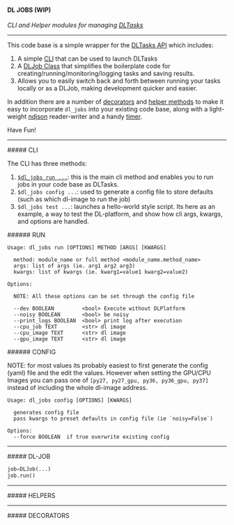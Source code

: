 #### DL JOBS (WIP)

_CLI and Helper modules for managing [DLTasks](https://docs.descarteslabs.com/guides/tasks.html)_

---

This code base is a simple wrapper for the [DLTasks API](https://docs.descarteslabs.com/guides/tasks.html) which includes:

1. A simple [CLI](#cli) that can be used to launch DLTasks
2. A [DLJob Class](#dljob) that simplifies the boilerplate code for creating/running/monitoring/logging tasks and saving results.
3. Allows you to easily switch back and forth between running your tasks locally or as a DLJob, making development quicker and easier.

In addition there are a number of [decorators](https://github.com/wri/dl_jobs/blob/master/dl_jobs/decorators.py) and [helper methods](https://github.com/wri/dl_jobs/blob/master/dl_jobs/helpers.py) to make it easy to incorporate `dl_jobs` into your existing code base, along with a light-weight [ndjson](https://github.com/wri/dl_jobs/blob/master/dl_jobs/nd_json.py) reader-writer and a handy [timer](https://github.com/wri/dl_jobs/blob/master/dl_jobs/utils.py).

Have Fun!

---

<a name="cli"/>
##### CLI

The CLI has three methods:

1. [`$dl_jobs run ...`](#run): this is the main cli method and enables you to run jobs in your code base as DLTasks.
2. `$dl_jobs config ...`: used to generate a config file to store defaults (such as which dl-image to run the job)
3. `$dl_jobs test ...`: launches a hello-world style script. Its here as an example, a way to test the DL-platform, and show how cli args, kwargs, and options are handled.

<a name="run"/>
###### RUN

```
Usage: dl_jobs run [OPTIONS] METHOD [ARGS] [KWARGS]

  method: module_name or full method <module_name.method_name> 
  args: list of args (ie. arg1 arg2 arg3)
  kwargs: list of kwargs (ie. kwarg1=value1 kwarg2=value2)

Options:

  NOTE: All these options can be set through the config file

  --dev BOOLEAN         <bool> Execute without DLPlatform
  --noisy BOOLEAN       <bool> be noisy
  --print_logs BOOLEAN  <bool> print log after execution
  --cpu_job TEXT        <str> dl image
  --cpu_image TEXT      <str> dl image
  --gpu_image TEXT      <str> dl image
```


<a name="config"/>
###### CONFIG

NOTE: for most values its probably easiest to first generate the config (yaml) file and the edit the values.  However when setting the GPU/CPU Images you can pass one of `[py27, py27_gpu, py36, py36_gpu, py37]` instead of including the whole dl-image address.

```
Usage: dl_jobs config [OPTIONS] [KWARGS]

  generates config file
  pass kwargs to preset defaults in config file (ie `noisy=False`)

Options:
  --force BOOLEAN  if true overwrite existing config
```


---

<a name="dljob"/>
##### DL-JOB

```python
job=DLJob(...)
job.run()
```

---

<a name="helpers"/>
##### HELPERS

---

<a name="decorators"/>
##### DECORATORS


